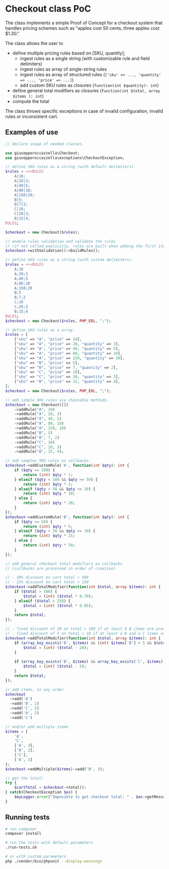 Checkout class PoC
========================

The class implements a simple Proof of Concept for a checkout system that handles pricing schemes such as "apples cost 50 cents, three apples cost $1.30."

The class allows the user to 

  - define multiple pricing rules based on [SKU, quantity];
    - ingest rules as a single string (with customizable rule and field delimiters)
    - ingest rules as array of single-string rules
    - ingest rules as array of structured rules (`['sku' => ..., 'quantity' => ..., 'price' => ...]`)
    - add custom SKU rules as closures (`function(int $quantity): int`)
  - define general total modifiers as closures (`function(int $total, array $items ): int`)
  - compute the total

The class throws specific exceptions in case of invalid configuration, invalid rules or inconsistent cart.

Examples of use
---------------

```php
// declare usage of needed classes.

use giusepperoccazzella\Checkout;
use giusepperoccazzella\exceptions\CheckoutException;
```

```php
// define SKU rules as a string (with default delimiters).
$rules = <<<RULES
    A|10;
    A|20|3;
    A|40|5;
    A|80|10;
    A|150|20;
    B|5;
    B|7|2;
    C|10;
    C|20|3;
    B|15|4;
RULES;

$checkout = new Checkout($rules);

// enable rules validation and validate the rules
// (if not called explicitly, rules are built when adding the first item.
$checkout->withValidation()->buildRules();
```

```php
// define SKU rules as a string (with custom delimiters).
$rules = <<<RULES
    A;10
    A;20;3
    A;40;5
    A;80;10
    A;150;20
    B;5
    B;7;2
    C;10
    C;20;3
    B;15;4
RULES;
$checkout = new Checkout($rules, PHP_EOL, ";");
```

```php
// define SKU rules as a array.
$rules = [
    ["sku" => "A", "price" => 10],
    ["sku" => "A", "price" => 20, "quantity" => 3],
    ["sku" => "A", "price" => 40, "quantity" => 5],
    ["sku" => "A", "price" => 80, "quantity" => 10],
    ["sku" => "A", "price" => 150, "quantity" => 20],
    ["sku" => "B", "price" => 5],
    ["sku" => "B", "price" => 7, "quantity" => 2],
    ["sku" => "C", "price" => 10],
    ["sku" => "C", "price" => 20, "quantity" => 3],
    ["sku" => "B", "price" => 15, "quantity" => 4],
];
$checkout = new Checkout($rules, PHP_EOL, ";");
```

```php
// add simple SKU rules via chainable methods.
$checkout = new Checkout([])
    ->addRule("A", 10)
    ->addRule("A", 20, 3)
    ->addRule("A", 40, 5)
    ->addRule("A", 80, 10)
    ->addRule("A", 150, 20)
    ->addRule("B", 5)
    ->addRule("B", 7, 2)
    ->addRule("C", 10)
    ->addRule("C", 20, 3)
    ->addRule("B", 15, 4);
```

```php
// add complex SKU rules as callbacks.
$checkout->addCustomRule('A', function(int $qty): int {
    if ($qty >= 100) {
        return (int) $qty * 1;
    } elseif ($qty < 100 && $qty >= 50) {
        return (int) $qty * 3;
    } elseif ($qty < 50 && $qty >= 10) {
        return (int) $qty * 10;
    } else {
        return (int) $qty * 20;
    }
});
$checkout->addCustomRule('B', function(int $qty): int {
    if ($qty >= 50) {
        return (int) $qty * 5;
    } elseif ($qty < 50 && $qty >= 10) {
        return (int) $qty * 25;
    } else {
        return (int) $qty * 50;
    }
});
```

```php
// add general checkout total modifiers as callbacks
// (callbacks are processed in order of creation).

// - 30% discount on cart total > 500
// - 15% discount on cart total > 250
$checkout->addTotalModifier(function(int $total, array $items): int {
    if ($total > 500) {
        $total = (int) ($total * 0.70);
    } elseif ($total > 250) {
        $total = (int) ($total * 0.85);
    }
    return $total;
});

// - fixed discount of 20 on total > 100 if at least 6 B items are present
// - fixed discount of 5 on total > 10 if at least a B and a C items are present
$checkout->addTotalModifier(function(int $total, array $items): int {
    if (array_key_exists('B', $items) && (int) $items['B'] > 5 && $total > 100) {
        $total = (int) ($total - 20);
    }
    
    if (array_key_exists('B', $items) && array_key_exists('C', $items) && $total > 10) {
        $total = (int) ($total - 5);
    }
    return $total;
});
```

```php
// add items, in any order
$checkout
  ->add('A')
  ->add('B', 2)
  ->add('C', 5)
  ->add('A', 2)
  ->add('C')
```

```php
// and/or add multiple items
$items = [
    'A',
    'C',
    ['A', 3],
    ['B', 2],
    ['C'],
    ['A', 1]
];
$checkout->addMultiple($items)->add('B', 3);
```

```php
// get the total!
try {
    $cartTotal = $checkout->total();
} catch(CheckoutException $ex) {
    $myLogger.error("Imposible to get checkout total: " . $ex->getMessage());
}
```

Running tests
---------------

```bash
# run composer
composer install

# run the tests with default parameters 
./run-tests.sh

# or with custom parameters
php ./vendor/bin/phpunit --display-warnings
```
